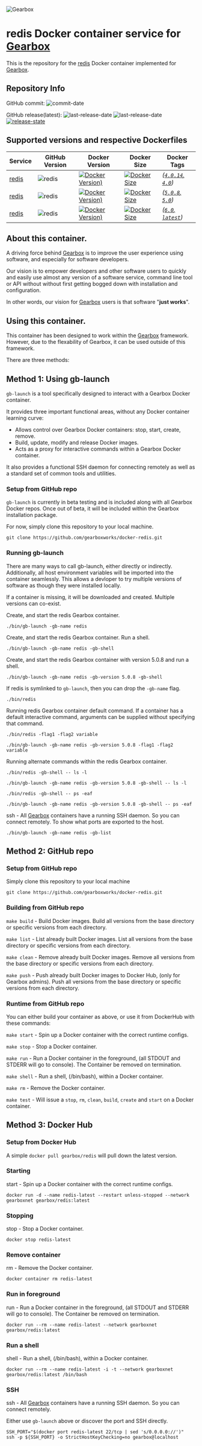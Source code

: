 ![Gearbox](https://gearboxworks.github.io/assets/images/gearbox-logo.png)


# redis Docker container service for [Gearbox](https://github.com/gearboxworks/)
This is the repository for the [redis](https://en.wikipedia.org/wiki/Redis) Docker container implemented for [Gearbox](https://github.com/gearboxworks/).


## Repository Info
GitHub commit: ![commit-date](https://img.shields.io/github/last-commit/gearboxworks/docker-redis?style=flat-square)

GitHub release(latest): ![last-release-date](https://img.shields.io/github/release-date/gearboxworks/docker-redis) ![last-release-date](https://img.shields.io/github/v/tag/gearboxworks/docker-redis?sort=semver) [![release-state](https://github.com/gearboxworks/docker-redis/workflows/release/badge.svg?event=release)](https://github.com/gearboxworks/docker-redis/actions?query=workflow%3Arelease)


## Supported versions and respective Dockerfiles
| Service | GitHub Version | Docker Version | Docker Size | Docker Tags |
| ------- | -------------- | -------------- | ----------- | ----------- |
| [redis](https://en.wikipedia.org/wiki/Redis) | ![redis](https://img.shields.io/badge/redis-4.0.14-green.svg) | [![Docker Version)](https://img.shields.io/docker/v/gearboxworks/redis/4.0.14)](https://hub.docker.com/repository/docker/gearboxworks/redis) | [![Docker Size](https://img.shields.io/docker/image-size/gearboxworks/redis/4.0.14)](https://hub.docker.com/repository/docker/gearboxworks/redis) | _([`4.0.14`, `4.0`](https://github.com/gearboxworks/docker-redis/blob/master/versions/4.0.14/DockerfileRuntime))_ |
| [redis](https://en.wikipedia.org/wiki/Redis) | ![redis](https://img.shields.io/badge/redis-5.0.8-green.svg) | [![Docker Version)](https://img.shields.io/docker/v/gearboxworks/redis/5.0.8)](https://hub.docker.com/repository/docker/gearboxworks/redis) | [![Docker Size](https://img.shields.io/docker/image-size/gearboxworks/redis/5.0.8)](https://hub.docker.com/repository/docker/gearboxworks/redis) | _([`5.0.8`, `5.0`](https://github.com/gearboxworks/docker-redis/blob/master/versions/5.0.8/DockerfileRuntime))_ |
| [redis](https://en.wikipedia.org/wiki/Redis) | ![redis](https://img.shields.io/badge/redis-6.0-green.svg) | [![Docker Version)](https://img.shields.io/docker/v/gearboxworks/redis/6.0)](https://hub.docker.com/repository/docker/gearboxworks/redis) | [![Docker Size](https://img.shields.io/docker/image-size/gearboxworks/redis/6.0)](https://hub.docker.com/repository/docker/gearboxworks/redis) | _([`6.0`, `latest`](https://github.com/gearboxworks/docker-redis/blob/master/versions/6.0/DockerfileRuntime))_ |


## About this container.
A driving force behind [Gearbox](https://github.com/gearboxworks/) is to improve the user experience using software, and especially for software developers.

Our vision is to empower developers and other software users to quickly and easily use almost any version of a software service, command line tool or API without without first getting bogged down with installation and configuration.

In other words, our vision for [Gearbox](https://github.com/gearboxworks/) users is that software "**just works**".


## Using this container.
This container has been designed to work within the [Gearbox](https://github.com/gearboxworks/) framework.
However, due to the flexability of Gearbox, it can be used outside of this framework.

There are three methods:

## Method 1: Using gb-launch
`gb-launch` is a tool specifically designed to interact with a Gearbox Docker container.

It provides three important functional areas, without any Docker container learning curve:
- Allows control over Gearbox Docker containers: stop, start, create, remove.
- Build, update, modify and release Docker images.
- Acts as a proxy for interactive commands within a Gearbox Docker container.

It also provides a functional SSH daemon for connecting remotely as well as a standard set of common tools and utilities.


### Setup from GitHub repo
`gb-launch` is currently in beta testing and is included along with all Gearbox Docker repos.
Once out of beta, it will be included within the Gearbox installation package.

For now, simply clone this repository to your local machine.

`git clone https://github.com/gearboxworks/docker-redis.git`

### Running gb-launch
There are many ways to call gb-launch, either directly or indirectly.
Additionally, all host environment variables will be imported into the container seamlessly.
This allows a devloper to try multiple versions of software as though they were installed locally.

If a container is missing, it will be downloaded and created. Multiple versions can co-exist.

Create, and start the redis Gearbox container.

`./bin/gb-launch -gb-name redis`

Create, and start the redis Gearbox container. Run a shell.

`./bin/gb-launch -gb-name redis -gb-shell`

Create, and start the redis Gearbox container with version 5.0.8 and run a shell.

`./bin/gb-launch -gb-name redis -gb-version 5.0.8 -gb-shell`

If redis is symlinked to `gb-launch`, then you can drop the `-gb-name` flag.

`./bin/redis`

Running redis Gearbox container default command. If a container has a default interactive command, arguments can be supplied without specifying that command.

`./bin/redis -flag1 -flag2 variable`

`./bin/gb-launch -gb-name redis -gb-version 5.0.8 -flag1 -flag2 variable`


Running alternate commands within the redis Gearbox container.

`./bin/redis -gb-shell -- ls -l`

`./bin/gb-launch -gb-name redis -gb-version 5.0.8 -gb-shell -- ls -l`

`./bin/redis -gb-shell -- ps -eaf`

`./bin/gb-launch -gb-name redis -gb-version 5.0.8 -gb-shell -- ps -eaf`


ssh - All [Gearbox](https://github.com/gearboxworks/) containers have a running SSH daemon. So you can connect remotely.
To show what ports are exported to the host.

`./bin/gb-launch -gb-name redis -gb-list`


## Method 2: GitHub repo

### Setup from GitHub repo
Simply clone this repository to your local machine

`git clone https://github.com/gearboxworks/docker-redis.git`

### Building from GitHub repo
`make build` - Build Docker images. Build all versions from the base directory or specific versions from each directory.

`make list` - List already built Docker images. List all versions from the base directory or specific versions from each directory.

`make clean` - Remove already built Docker images. Remove all versions from the base directory or specific versions from each directory.

`make push` - Push already built Docker images to Docker Hub, (only for Gearbox admins). Push all versions from the base directory or specific versions from each directory.

### Runtime from GitHub repo
You can either build your container as above, or use it from DockerHub with these commands:

`make start` - Spin up a Docker container with the correct runtime configs.

`make stop` - Stop a Docker container.

`make run` - Run a Docker container in the foreground, (all STDOUT and STDERR will go to console). The Container be removed on termination.

`make shell` - Run a shell, (/bin/bash), within a Docker container.

`make rm` - Remove the Docker container.

`make test` - Will issue a `stop`, `rm`, `clean`, `build`, `create` and `start` on a Docker container.


## Method 3: Docker Hub

### Setup from Docker Hub
A simple `docker pull gearbox/redis` will pull down the latest version.

### Starting
start - Spin up a Docker container with the correct runtime configs.

`docker run -d --name redis-latest --restart unless-stopped --network gearboxnet gearbox/redis:latest`

### Stopping
stop - Stop a Docker container.

`docker stop redis-latest`

### Remove container
rm - Remove the Docker container.

`docker container rm redis-latest`

### Run in foreground
run - Run a Docker container in the foreground, (all STDOUT and STDERR will go to console). The Container be removed on termination.

`docker run --rm --name redis-latest --network gearboxnet gearbox/redis:latest`

### Run a shell
shell - Run a shell, (/bin/bash), within a Docker container.

`docker run --rm --name redis-latest -i -t --network gearboxnet gearbox/redis:latest /bin/bash`

### SSH
ssh - All [Gearbox](https://github.com/gearboxworks/) containers have a running SSH daemon. So you can connect remotely.

Either use `gb-launch` above or discover the port and SSH directly.


```
SSH_PORT="$(docker port redis-latest 22/tcp | sed 's/0.0.0.0://')"
ssh -p ${SSH_PORT} -o StrictHostKeyChecking=no gearbox@localhost
```

